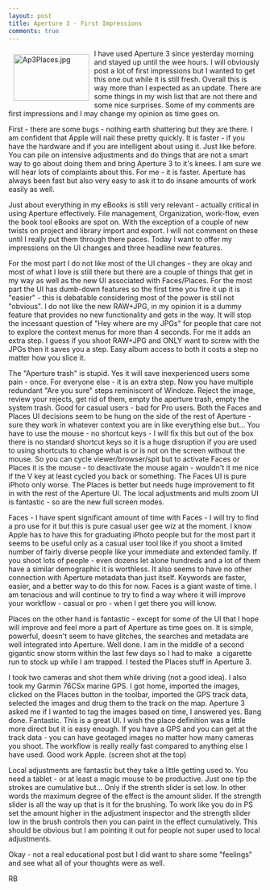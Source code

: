 ```yaml
---
layout: post
title: Aperture 3 - First Impressions
comments: true
---
```

<a rel="lightbox" href="/wp-content/uploads/2010/02/Ap3Places.jpg"><img title="Ap3Places.jpg" src="/wp-content/uploads/2010/02/.thumbs/.Ap3Places.jpg" border="0" alt="Ap3Places.jpg" hspace="10" vspace="10" width="150" height="92" align="left" /></a>I have used Aperture 3 since yesterday morning and stayed up until the wee hours. I will obviously post a lot of first impressions but I wanted to get this one out while it is still fresh. Overall this is way more than I expected as an update. There are some things in my wish list that are not there and some nice surprises. Some of my comments are first impressions and I may change my opinion as time goes on.

First - there are some bugs - nothing earth shattering but they are there. I am confident that Apple will nail these pretty quickly. It is faster - if you have the hardware and if you are intelligent about using it. Just like before. You can pile on intensive adjustments and do things that are not a smart way to go about doing them and bring Aperture 3 to it's knees. I am sure we will hear lots of complaints about this. For me - it is faster. Aperture has always been fast but also very easy to ask it to do insane amounts of work easily as well.

Just about everything in my eBooks is still very relevant - actually critical in using Aperture effectively. File management, Organization, work-flow, even the book tool eBooks are spot on. With the exception of a couple of new twists on project and library import and export. I will not comment on these until I really put them through there paces. Today I want to offer my impressions on the UI changes and three headline new features.

For the most part I do not like most of the UI changes - they are okay and most of what I love is still there but there are a couple of things that get in my way as well as the new UI associated with Faces/Places. For the most part the UI has dumb-down features so the first time you fire it up it is "easier" - this is debatable considering most of the power is still not "obvious". I do not like the new RAW+JPG, in my opinion it is a dummy feature that provides no new functionality and gets in the way. It will stop the incessant question of "Hey where are my JPGs" for people that care not to explore the context menus for more than 4 seconds. For me it adds an extra step. I guess if you shoot RAW+JPG and ONLY want to screw with the JPGs then it saves you a step. Easy album access to both it costs a step no matter how you slice it.

The "Aperture trash" is stupid. Yes it will save inexperienced users some pain - once. For everyone else - it is an extra step. Now you have multiple redundant "Are you sure" steps reminiscent of Windoze. Reject the image, review your rejects, get rid of them, empty the aperture trash, empty the system trash. Good for casual users - bad for Pro users. Both the Faces and Places UI decisions seem to be hung on the side of the rest of Aperture - sure they work in whatever context you are in like everything else but... You have to use the mouse - no shortcut keys - I will fix this but out of the box there is no standard shortcut keys so it is a huge disruption if you are used to using shortcuts to change what is or is not on the screen without the mouse. So you can cycle viewer/browser/spit but to activate Faces or Places it is the mouse - to deactivate the mouse again - wouldn't it me nice if the V key at least cycled you back or something. The Faces UI is pure iPhoto only worse. The Places is better but needs huge improvement to fit in with the rest of the Aperture UI. The local adjustments and multi zoom UI is fantastic - so are the new full screen modes.

Faces - I have spent significant amount of time with Faces - I will try to find a pro use for it but this is pure casual user gee wiz at the moment. I know Apple has to have this for graduating iPhoto people but for the most part it seems to be useful only as a casual user tool like if you shoot a limited number of fairly diverse people like your immediate and extended family. If you shoot lots of people - even dozens let alone hundreds and a lot of them have a similar demographic it is worthless. It also seems to have no other connection with Aperture metadata than just itself. Keywords are faster, easier, and a better way to do this for now. Faces is a giant waste of time. I am tenacious and will continue to try to find a way where it will improve your workflow - casual or pro - when I get there you will know.

Places on the other hand is fantastic - except for some of the UI that I hope will improve and feel more a part of Aperture as time goes on. It is simple, powerful, doesn't seem to have glitches, the searches and metadata are well integrated into Aperture. Well done. I am in the middle of a second gigantic snow storm within the last few days so I had to make  a cigarette run to stock up while I am trapped. I tested the Places stuff in Aperture 3.

I took two cameras and shot them while driving (not a good idea). I also took my Garmin 76CSx marine GPS. I got home, imported the images, clicked on the Places button in the toolbar, imported the GPS track data, selected the images and drug them to the track on the map. Aperture 3 asked me if I wanted to tag the images based on time, I answered yes. Bang done. Fantastic. This is a great UI. I wish the place definition was a little more direct but it is easy enough. If you have a GPS and you can get at the track data - you can have geotaged images no matter how many cameras you shoot. The workflow is really really fast compared to anything else I have used. Good work Apple. (screen shot at the top)

Local adjustments are fantastic but they take a little getting used to. You need a tablet - or at least a magic mouse to be productive. Just one tip the strokes are cumulative but... Only if the strenth slider is set low. In other words the maximum degree of the effect is the amount slider. If the strength slider is all the way up that is it for the brushing. To work like you do in PS set the amount higher in the adjustment inspector and the strength slider low in the brush controls then you can paint in the effect cumulatively. This should be obvious but I am pointing it out for people not super used to local adjustments.

Okay - not a real educational post but I did want to share some "feelings" and see what all of your thoughts were as well.

RB